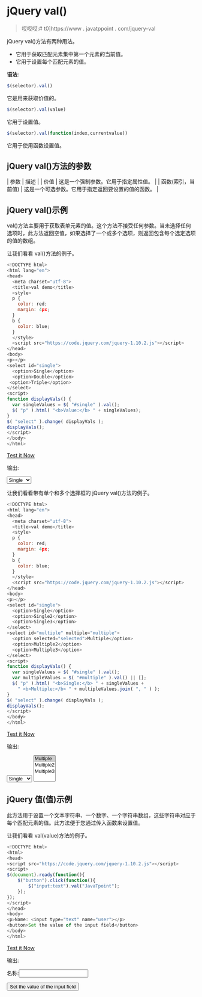 # jQuery val()

> 哎哎哎:# t0]https://www . javatppoint . com/jquery-val

jQuery val()方法有两种用法。

*   它用于获取匹配元素集中第一个元素的当前值。
*   它用于设置每个匹配元素的值。

**语法**:

```js
$(selector).val()

```

它是用来获取价值的。

```js
$(selector).val(value)

```

它用于设置值。

```js
$(selector).val(function(index,currentvalue)) 

```

它用于使用函数设置值。

## jQuery val()方法的参数

| 参数 | 描述 |
| 价值 | 这是一个强制参数。它用于指定属性值。 |
| 函数(索引，当前值) | 这是一个可选参数。它用于指定返回要设置的值的函数。 |

## jQuery val()示例

val()方法主要用于获取表单元素的值。这个方法不接受任何参数。当未选择任何选项时，此方法返回空值，如果选择了一个或多个选项，则返回包含每个选定选项的值的数组。

让我们看看 val()方法的例子。

```js
<!DOCTYPE html>  
<html lang="en">  
<head>  
  <meta charset="utf-8">  
  <title>val demo</title>  
  <style>  
  p {  
    color: red;  
    margin: 4px;  
  }  
  b {  
    color: blue;  
  }  
  </style>  
  <script src="https://code.jquery.com/jquery-1.10.2.js"></script>  
</head>  
<body>  
<p></p>  
<select id="single">  
  <option>Single</option>  
  <option>Double</option>  
 <option>Triple</option>  
</select>  
<script>  
function displayVals() {  
  var singleValues = $( "#single" ).val();  
  $( "p" ).html( "<b>Value:</b> " + singleValues);  
}  
$( "select" ).change( displayVals );  
displayVals();  
</script>  
</body>  
</html> 

```

[Test it Now](https://www.javatpoint.com/oprweb/test.jsp?filename=jqueryval11)

输出:

<select id="single"><option>Single</option> <option>Double</option> <option>Triple</option></select>

让我们看看带有单个和多个选择框的 jQuery val()方法的例子。

```js
<!DOCTYPE html>
<html lang="en">
<head>
  <meta charset="utf-8">
  <title>val demo</title>
  <style>
  p {
    color: red;
    margin: 4px;
  }
  b {
    color: blue;
  }
  </style>
  <script src="https://code.jquery.com/jquery-1.10.2.js"></script>
</head>
<body>
<p></p>
<select id="single">
  <option>Single</option>
  <option>Single2</option>
  <option>Single3</option>
</select>
<select id="multiple" multiple="multiple">
  <option selected="selected">Multiple</option>
  <option>Multiple2</option>
  <option>Multiple3</option>
</select>
<script>
function displayVals() {
  var singleValues = $( "#single" ).val();
  var multipleValues = $( "#multiple" ).val() || [];
  $( "p" ).html( "<b>Single:</b> " + singleValues +
    " <b>Multiple:</b> " + multipleValues.join( ", " ) );
}
$( "select" ).change( displayVals );
displayVals();
</script>
</body>
</html>

```

[Test it Now](https://www.javatpoint.com/oprweb/test.jsp?filename=jqueryval1)

输出:

<select id="single2"><option>Single</option> <option>Single2</option> <option>Single3</option></select> <select id="multiple" multiple="multiple"><option selected="selected">Multiple</option> <option>Multiple2</option> <option>Multiple3</option></select>

## jQuery 值(值)示例

此方法用于设置一个文本字符串、一个数字、一个字符串数组，这些字符串对应于每个匹配元素的值。此方法便于您通过传入函数来设置值。

让我们看看 val(value)方法的例子。

```js
<!DOCTYPE html>
<html>
<head>
<script src="https://code.jquery.com/jquery-1.10.2.js"></script>
<script>
$(document).ready(function(){
    $("button").click(function(){
        $("input:text").val("JavaTpoint");
    });
});
</script>
</head>
<body>
<p>Name: <input type="text" name="user"></p>
<button>Set the value of the input field</button>
</body>
</html>

```

[Test it Now](https://www.javatpoint.com/oprweb/test.jsp?filename=jqueryval3)

输出:

名称:<input type="text" name="user">

<button class="b3">Set the value of the input field</button>